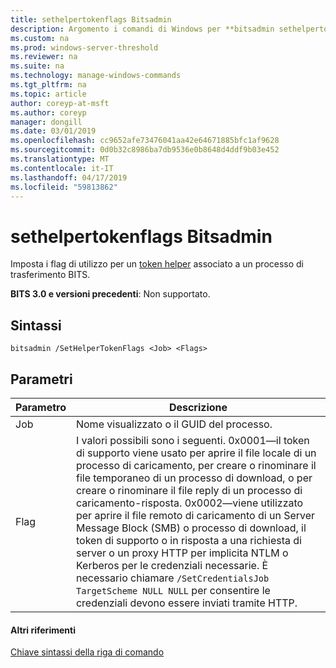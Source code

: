 ```yaml
---
title: sethelpertokenflags Bitsadmin
description: Argomento i comandi di Windows per **bitsadmin sethelpertokenflags** -imposta i flag di utilizzo per un token di supporto che è associato a un processo di trasferimento BITS.
ms.custom: na
ms.prod: windows-server-threshold
ms.reviewer: na
ms.suite: na
ms.technology: manage-windows-commands
ms.tgt_pltfrm: na
ms.topic: article
author: coreyp-at-msft
ms.author: coreyp
manager: dongill
ms.date: 03/01/2019
ms.openlocfilehash: cc9652afe73476041aa42e64671885bfc1af9628
ms.sourcegitcommit: 0d0b32c8986ba7db9536e0b8648d4ddf9b03e452
ms.translationtype: MT
ms.contentlocale: it-IT
ms.lasthandoff: 04/17/2019
ms.locfileid: "59813862"
---
```

# <a name="bitsadmin-sethelpertokenflags"></a>sethelpertokenflags Bitsadmin

Imposta i flag di utilizzo per un [token helper](/windows/desktop/bits/helper-tokens-for-bits-transfer-jobs) associato a un processo di trasferimento BITS.

**BITS 3.0 e versioni precedenti**: Non supportato.

## <a name="syntax"></a>Sintassi

```
bitsadmin /SetHelperTokenFlags <Job> <Flags>
```

## <a name="parameters"></a>Parametri

|Parametro|Descrizione|
|---------|-----------|
|Job|Nome visualizzato o il GUID del processo.|
|Flag|I valori possibili sono i seguenti. 0x0001&mdash;il token di supporto viene usato per aprire il file locale di un processo di caricamento, per creare o rinominare il file temporaneo di un processo di download, o per creare o rinominare il file reply di un processo di caricamento-risposta. 0x0002&mdash;viene utilizzato per aprire il file remoto di caricamento di un Server Message Block (SMB) o processo di download, il token di supporto o in risposta a una richiesta di server o un proxy HTTP per implicita NTLM o Kerberos per le credenziali necessarie. È necessario chiamare `/SetCredentialsJob TargetScheme NULL NULL` per consentire le credenziali devono essere inviati tramite HTTP.|

#### <a name="additional-references"></a>Altri riferimenti

[Chiave sintassi della riga di comando](command-line-syntax-key.md)
